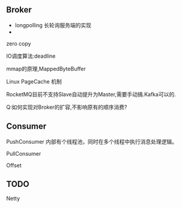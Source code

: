 


## Broker


* longpolling 长轮询服务端的实现
*

zero copy

IO调度算法:deadline


mmap的原理,MappedByteBuffer

Linux PageCache 机制


RocketMQ目前不支持Slave自动提升为Master,需要手动搞.Kafka可以的.

Q:如何实现对Broker的扩容,不影响原有的顺序消费?

## Consumer

PushConsumer 内部有个线程池，同时在多个线程中执行消息处理逻辑。



PullConsumer

Offset


## TODO

Netty

